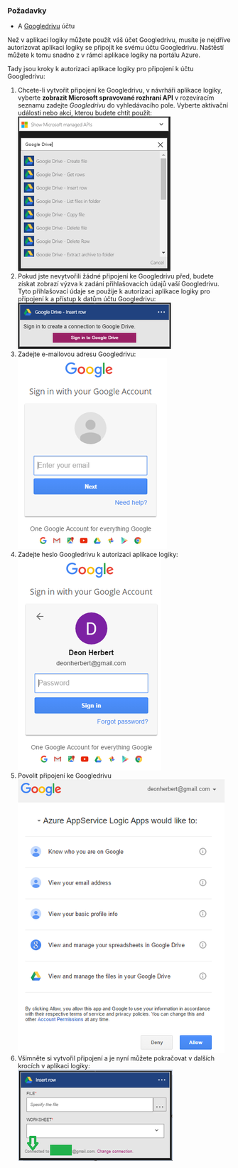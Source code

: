 ### <a name="prerequisites"></a>Požadavky
* A [Googledrivu](https://www.google.com/drive/) účtu  

Než v aplikaci logiky můžete použít váš účet Googledrivu, musíte je nejdříve autorizovat aplikaci logiky se připojit ke svému účtu Googledrivu. Naštěstí můžete k tomu snadno z v rámci aplikace logiky na portálu Azure.  

Tady jsou kroky k autorizaci aplikace logiky pro připojení k účtu Googledrivu:  

1. Chcete-li vytvořit připojení ke Googledrivu, v návrháři aplikace logiky, vyberte **zobrazit Microsoft spravované rozhraní API** v rozevíracím seznamu zadejte *Googledrivu* do vyhledávacího pole. Vyberte aktivační události nebo akci, kterou budete chtít použít:  
   ![Krok vytvoření Googledrivu připojení](./media/connectors-create-api-googledrive/googledrive-1.png)  
2. Pokud jste nevytvořili žádné připojení ke Googledrivu před, budete získat zobrazí výzva k zadání přihlašovacích údajů vaší Googledrivu. Tyto přihlašovací údaje se použije k autorizaci aplikace logiky pro připojení k a přístup k datům účtu Googledrivu:  
   ![Krok vytvoření Googledrivu připojení](./media/connectors-create-api-googledrive/googledrive-2.png)  
3. Zadejte e-mailovou adresu Googledrivu:  
   ![Krok vytvoření Googledrivu připojení](./media/connectors-create-api-googledrive/googledrive-3.png)  
4. Zadejte heslo Googledrivu k autorizaci aplikace logiky:  
   ![Krok vytvoření Googledrivu připojení](./media/connectors-create-api-googledrive/googledrive-4.png)
5. Povolit připojení ke Googledrivu  
   ![Krok vytvoření Googledrivu připojení](./media/connectors-create-api-googledrive/googledrive-5.png)  
6. Všimněte si vytvořil připojení a je nyní můžete pokračovat v dalších krocích v aplikaci logiky:  
   ![Krok vytvoření Googledrivu připojení](./media/connectors-create-api-googledrive/googledrive-6.png)  

